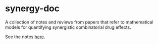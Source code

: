 # synergy-doc

A collection of notes and reviews from papers that refer to mathematical models for quantifying synergistic combinatorial drug effects.

See the notes [here](https://bblodfon.github.io/synergy-doc/).
